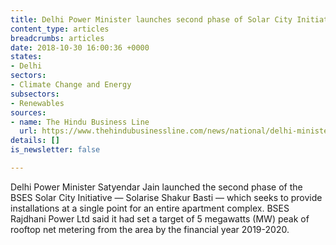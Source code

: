 ```yaml
---
title: Delhi Power Minister launches second phase of Solar City Initiative
content_type: articles
breadcrumbs: articles
date: 2018-10-30 16:00:36 +0000
states:
- Delhi
sectors:
- Climate Change and Energy
subsectors:
- Renewables
sources:
- name: The Hindu Business Line
  url: https://www.thehindubusinessline.com/news/national/delhi-minister-launches-phase-2-of-bses-solar-city-initiative/article25353234.ece
details: []
is_newsletter: false

---
```

Delhi Power Minister Satyendar Jain launched the second phase of the BSES Solar City Initiative — Solarise Shakur Basti — which seeks to provide installations at a single point for an entire apartment complex. BSES Rajdhani Power Ltd said it had set a target of 5 megawatts (MW) peak of rooftop net metering from the area by the financial year 2019-2020.     
